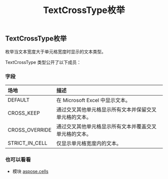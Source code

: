 ﻿---
title: TextCrossType枚举
second_title: Aspose.Cells for Python via .NET API 参考资料
description:
type: docs
weight: 2540
url: /zh/python-net/aspose.cells/textcrosstype/
is_root: false
---
##  TextCrossType枚举
枚举当文本宽度大于单元格宽度时显示的文本类型。



TextCrossType 类型公开了以下成员：

### 字段
|场地|描述|
| :- | :- |
| DEFAULT |在 Microsoft Excel 中显示文本。|
| CROSS_KEEP |通过交叉其他单元格显示所有文本并保留交叉单元格的文本。|
| CROSS_OVERRIDE |通过交叉其他单元格显示所有文本并覆盖交叉单元格的文本。|
| STRICT_IN_CELL |仅显示单元格宽度内的文本。|



### 也可以看看
* 模块 [aspose.cells](..)
